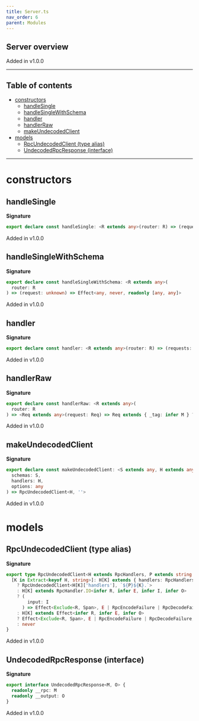 ```yaml
---
title: Server.ts
nav_order: 6
parent: Modules
---
```


## Server overview

Added in v1.0.0

---

<h2 class="text-delta">Table of contents</h2>

- [constructors](#constructors)
  - [handleSingle](#handlesingle)
  - [handleSingleWithSchema](#handlesinglewithschema)
  - [handler](#handler)
  - [handlerRaw](#handlerraw)
  - [makeUndecodedClient](#makeundecodedclient)
- [models](#models)
  - [RpcUndecodedClient (type alias)](#rpcundecodedclient-type-alias)
  - [UndecodedRpcResponse (interface)](#undecodedrpcresponse-interface)

---

# constructors

## handleSingle

**Signature**

```ts
export declare const handleSingle: <R extends any>(router: R) => (request: unknown) => Effect<any, never, any>
```

Added in v1.0.0

## handleSingleWithSchema

**Signature**

```ts
export declare const handleSingleWithSchema: <R extends any>(
  router: R
) => (request: unknown) => Effect<any, never, readonly [any, any]>
```

Added in v1.0.0

## handler

**Signature**

```ts
export declare const handler: <R extends any>(router: R) => (requests: unknown) => Effect<any, never, readonly any[]>
```

Added in v1.0.0

## handlerRaw

**Signature**

```ts
export declare const handlerRaw: <R extends any>(
  router: R
) => <Req extends any>(request: Req) => Req extends { _tag: infer M } ? any : never
```

Added in v1.0.0

## makeUndecodedClient

**Signature**

```ts
export declare const makeUndecodedClient: <S extends any, H extends any>(
  schemas: S,
  handlers: H,
  options: any
) => RpcUndecodedClient<H, ''>
```

Added in v1.0.0

# models

## RpcUndecodedClient (type alias)

**Signature**

```ts
export type RpcUndecodedClient<H extends RpcHandlers, P extends string = ''> = {
  [K in Extract<keyof H, string>]: H[K] extends { handlers: RpcHandlers }
    ? RpcUndecodedClient<H[K]['handlers'], `${P}${K}.`>
    : H[K] extends RpcHandler.IO<infer R, infer E, infer I, infer O>
    ? (
        input: I
      ) => Effect<Exclude<R, Span>, E | RpcEncodeFailure | RpcDecodeFailure, UndecodedRpcResponse<`${P}${K}`, O>>
    : H[K] extends Effect<infer R, infer E, infer O>
    ? Effect<Exclude<R, Span>, E | RpcEncodeFailure | RpcDecodeFailure, UndecodedRpcResponse<`${P}${K}`, O>>
    : never
}
```

Added in v1.0.0

## UndecodedRpcResponse (interface)

**Signature**

```ts
export interface UndecodedRpcResponse<M, O> {
  readonly __rpc: M
  readonly __output: O
}
```

Added in v1.0.0
